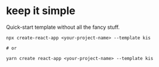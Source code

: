 # keep it simple

Quick-start template without all the fancy stuff.

```
npx create-react-app <your-project-name> --template kis

# or

yarn create react-app <your-project-name> --template kis
```
